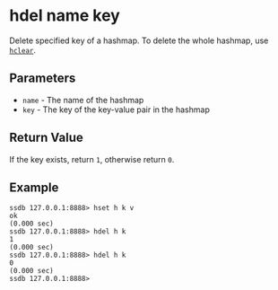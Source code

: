 # hdel name key

Delete specified key of a hashmap. To delete the whole hashmap, use [`hclear`](./hclear.html).

## Parameters

* `name` - The name of the hashmap
* `key` - The key of the key-value pair in the hashmap

## Return Value

If the key exists, return `1`, otherwise return `0`.

## Example

	ssdb 127.0.0.1:8888> hset h k v
	ok
	(0.000 sec)
	ssdb 127.0.0.1:8888> hdel h k
	1
	(0.000 sec)
	ssdb 127.0.0.1:8888> hdel h k
	0
	(0.000 sec)
	ssdb 127.0.0.1:8888> 
